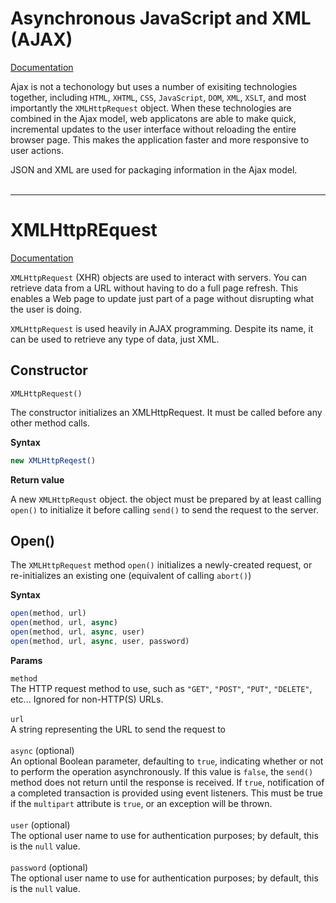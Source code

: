 <!-- markdownlint-disable -->

# Asynchronous JavaScript and XML (AJAX)

<a href="https://developer.mozilla.org/en-US/docs/Web/Guide/AJAX">Documentation</a><br>

Ajax is not a techonology but uses a number of exisiting technologies together, including `HTML`, `XHTML`, `CSS`, `JavaScript`, `DOM`, `XML`, `XSLT`, and most importantly the `XMLHttpRequest` object. When these technologies are combined in the Ajax model, web applicatons are able to make quick, incremental updates to the user interface without reloading the entire browser page. This makes the application faster and more responsive to user actions.

JSON and XML are used for packaging information in the Ajax model.</br>
<br>

<hr>
<h1>XMLHttpREquest</h1>

<a href="https://developer.mozilla.org/en-US/docs/Web/API/XMLHttpRequest">Documentation</a><br>

`XMLHttpRequest` (XHR) objects are used to interact with servers. You can retrieve data from a URL without having to do a full page refresh. This enables a Web page to update just part of a page without disrupting what the user is doing.

`XMLHttpRequest` is used heavily in AJAX programming. Despite its name, it can be used to retrieve any type of data, just XML.

<h2>Constructor</h2>

`XMLHttpRequest()`

The constructor initializes an XMLHttpRequest. It must be called before any other method calls.

**Syntax**

```JavaScript
new XMLHttpReqest()
```

**Return value**

A new `XMLHttpRequst` object. the object must be prepared by at least calling `open()` to initialize it before calling `send()` to send the request to the server.

<h2>Open()</h2>

The `XMLHttpRequest` method `open()` initializes a newly-created request, or re-initializes an existing one (equivalent of calling `abort()`)

**Syntax**

```JavaScript
open(method, url)
open(method, url, async)
open(method, url, async, user)
open(method, url, async, user, password)
```

**Params**

`method`<br>
The HTTP request method to use, such as `"GET"`, `"POST"`, `"PUT"`, `"DELETE"`, etc... Ignored for non-HTTP(S) URLs.<br>
<br>
`url`<br>
A string representing the URL to send the request to<br>
<br>
`async` (optional)<br>
An optional Boolean parameter, defaulting to `true`, indicating whether or not to perform the operation asynchronously. If this value is `false`, the `send()` method does not return until the response is received. If `true`, notification of a completed transaction is provided using event listeners. This must be true if the `multipart` attribute is `true`, or an exception will be thrown.<br>
<br>
`user` (optional)<br>
The optional user name to use for authentication purposes; by default, this is the `null` value.<br>
<br>
`password` (optional)<br>
The optional user name to use for authentication purposes; by default, this is the `null` value.<br>
<br>
